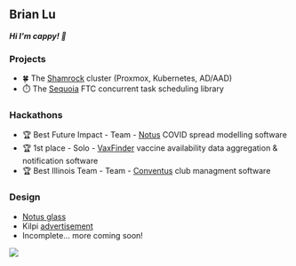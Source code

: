 ## Brian Lu
***Hi I'm cappy! 🌊***

### Projects
 - 🍀 The [Shamrock](https://shamrock.systems/) cluster (Proxmox, Kubernetes, AD/AAD)
 - ⏱️ The [Sequoia](https://github.com/HighOakRobotics/Sequoia) FTC concurrent task scheduling library

### Hackathons
 - 🏆 Best Future Impact - Team - [Notus](https://devpost.com/software/covid-room-designer) COVID spread modelling software
 - 🏆 1st place - Solo - [VaxFinder](https://devpost.com/software/vaxfinder) vaccine availability data aggregation & notification software
 - 🏆 Best Illinois Team - Team - [Conventus](https://devpost.com/software/conventus) club managment software

### Design
 - [Notus glass](https://www.youtube.com/watch?v=gian7cxHjXg)
 - Kilpi [advertisement](https://www.youtube.com/watch?v=Doih1JyC62k)
 - Incomplete... more coming soon!

<picture>
<source 
  srcset="https://github-readme-stats.vercel.app/api?username=GreenCappuccino&show_icons=true&theme=dark"
  media="(prefers-color-scheme: dark)"
/>
<source
  srcset="https://github-readme-stats.vercel.app/api?username=GreenCappuccino&show_icons=true"
  media="(prefers-color-scheme: light), (prefers-color-scheme: no-preference)"
/>
<img src="https://github-readme-stats.vercel.app/api?username=anuraghazra&show_icons=true" />
</picture>
